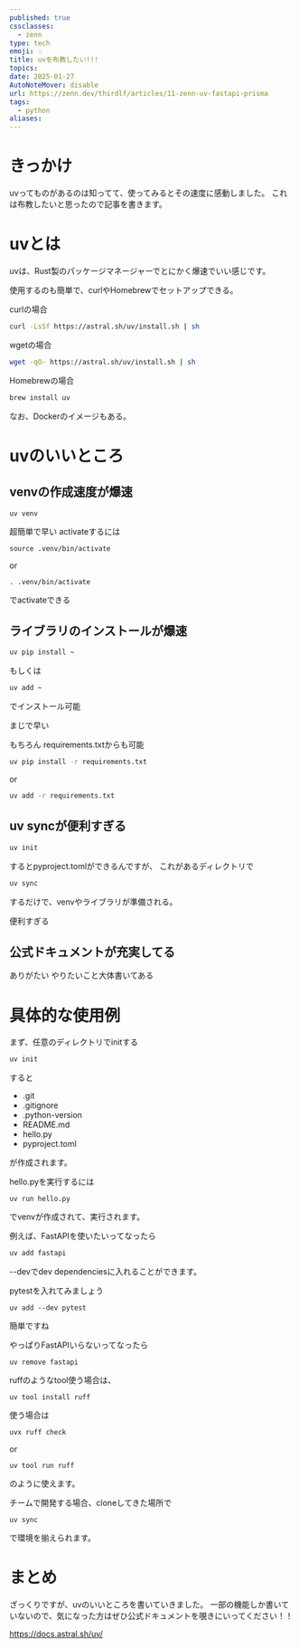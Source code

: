 ```yaml
---
published: true
cssclasses:
  - zenn
type: tech
emoji: 💡
title: uvを布教したい!!!
topics: 
date: 2025-01-27
AutoNoteMover: disable
url: https://zenn.dev/thirdlf/articles/11-zenn-uv-fastapi-prisma
tags:
  - python
aliases:
---
```


# きっかけ
uvってものがあるのは知ってて、使ってみるとその速度に感動しました。
これは布教したいと思ったので記事を書きます。


# uvとは
uvは、Rust製のパッケージマネージャーでとにかく爆速でいい感じです。

使用するのも簡単で、curlやHomebrewでセットアップできる。

curlの場合
```bash
curl -LsSf https://astral.sh/uv/install.sh | sh
```

wgetの場合
```bash
wget -qO- https://astral.sh/uv/install.sh | sh
```

Homebrewの場合
```bash
brew install uv
```

なお、Dockerのイメージもある。

# uvのいいところ
## venvの作成速度が爆速
```
uv venv
```

超簡単で早い
activateするには
```
source .venv/bin/activate
```
or
```
. .venv/bin/activate
```

でactivateできる

## ライブラリのインストールが爆速
```bash
uv pip install ~
```
もしくは
```bash
uv add ~
```

でインストール可能

まじで早い

もちろん
requirements.txtからも可能

```bash
uv pip install -r requirements.txt
```
or
```bash
uv add -r requirements.txt
```

## uv syncが便利すぎる
```bash
uv init
```
するとpyproject.tomlができるんですが、
これがあるディレクトリで
```bash
uv sync
```
するだけで、venvやライブラリが準備される。

便利すぎる

## 公式ドキュメントが充実してる
ありがたい
やりたいこと大体書いてある

# 具体的な使用例

まず、任意のディレクトリでinitする
```bash
uv init
```

すると
- .git
- .gitignore
- .python-version
- README.md
- hello.py
- pyproject.toml

が作成されます。

hello.pyを実行するには
```
uv run hello.py
```
でvenvが作成されて、実行されます。

例えば、FastAPIを使いたいってなったら
```bash
uv add fastapi
```
--devでdev dependenciesに入れることができます。

pytestを入れてみましょう
```
uv add --dev pytest
```

簡単ですね

やっぱりFastAPIいらないってなったら
```
uv remove fastapi
```

ruffのようなtool使う場合は、
```
uv tool install ruff
```

使う場合は
```
uvx ruff check
```
or

```
uv tool run ruff
```

のように使えます。

チームで開発する場合、cloneしてきた場所で
```
uv sync
```

で環境を揃えられます。


# まとめ
ざっくりですが、uvのいいところを書いていきました。
一部の機能しか書いていないので、気になった方はぜひ公式ドキュメントを覗きにいってください！！

https://docs.astral.sh/uv/

